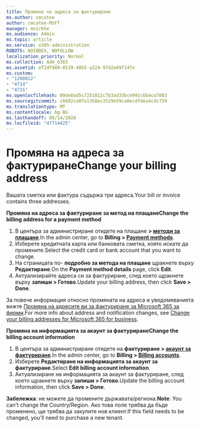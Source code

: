 ```yaml
---
title: Промяна на адреса за фактуриране
ms.author: cmcatee
author: cmcatee-MSFT
manager: mnirkhe
ms.audience: Admin
ms.topic: article
ms.service: o365-administration
ROBOTS: NOINDEX, NOFOLLOW
localization_priority: Normal
ms.collection: Adm_O365
ms.assetid: ef2df989-8539-48b5-a324-97d2e09f14fe
ms.custom:
- "1200012"
- "4714"
- "4715"
ms.openlocfilehash: 09de8ad5c7251822c7b3ad33bce991c6b4ca7883
ms.sourcegitcommit: c6692ce0fa1358ec3529e59ca0ecdfdea4cdc759
ms.translationtype: MT
ms.contentlocale: bg-BG
ms.lasthandoff: 09/14/2020
ms.locfileid: "47714425"
---
```

# <a name="change-your-billing-address"></a><span data-ttu-id="24099-102">Промяна на адреса за фактуриране</span><span class="sxs-lookup"><span data-stu-id="24099-102">Change your billing address</span></span>

<span data-ttu-id="24099-103">Вашата сметка или фактура съдържа три адреса.</span><span class="sxs-lookup"><span data-stu-id="24099-103">Your bill or invoice contains three addresses.</span></span>

<span data-ttu-id="24099-104">**Промяна на адреса за фактуриране за метод на плащане**</span><span class="sxs-lookup"><span data-stu-id="24099-104">**Change the billing address for a payment method**</span></span>

1. <span data-ttu-id="24099-105">В центъра за администриране отидете на плащане **> [методи за плащане](https://go.microsoft.com/fwlink/p/?linkid=2018806)**.</span><span class="sxs-lookup"><span data-stu-id="24099-105">In the admin center, go to **Billing > [Payment methods](https://go.microsoft.com/fwlink/p/?linkid=2018806)**.</span></span>
2. <span data-ttu-id="24099-106">Изберете кредитната карта или банковата сметка, която искате да промените.</span><span class="sxs-lookup"><span data-stu-id="24099-106">Select the credit card or bank account that you want to change.</span></span>
3. <span data-ttu-id="24099-107">На страницата по- **подробно за метода на плащане** щракнете върху **Редактиране**.</span><span class="sxs-lookup"><span data-stu-id="24099-107">On the **Payment method details** page, click **Edit**.</span></span>
4. <span data-ttu-id="24099-108">Актуализирайте адреса си за фактуриране, след което щракнете върху **запиши > Готово**.</span><span class="sxs-lookup"><span data-stu-id="24099-108">Update your billing address, then click **Save > Done**.</span></span>

<span data-ttu-id="24099-109">За повече информация относно промяната на адреса и уведомяванията вижте [Промяна на адресите ви за фактуриране за Microsoft 365 за фирми](https://docs.microsoft.com/microsoft-365/commerce/billing-and-payments/change-your-billing-addresses?view=o365-worldwide).</span><span class="sxs-lookup"><span data-stu-id="24099-109">For more info about address and notification changes, see [Change your billing addresses for Microsoft 365 for business](https://docs.microsoft.com/microsoft-365/commerce/billing-and-payments/change-your-billing-addresses?view=o365-worldwide).</span></span>

<span data-ttu-id="24099-110">**Промяна на информацията за акаунт за фактуриране**</span><span class="sxs-lookup"><span data-stu-id="24099-110">**Change the billing account information**</span></span>

1. <span data-ttu-id="24099-111">В центъра за администриране отидете на **фактуриране > [акаунт за фактуриране](https://admin.microsoft.com/Adminportal/Home?source=applauncher#/BillingAccounts/billing-accounts)**.</span><span class="sxs-lookup"><span data-stu-id="24099-111">In the admin center, go to **Billing > [Billing accounts](https://admin.microsoft.com/Adminportal/Home?source=applauncher#/BillingAccounts/billing-accounts)**.</span></span>
2. <span data-ttu-id="24099-112">Изберете **Редактиране на информацията за акаунт за фактуриране**.</span><span class="sxs-lookup"><span data-stu-id="24099-112">Select **Edit billing account information**.</span></span>
3. <span data-ttu-id="24099-113">Актуализиране на информацията за акаунт за фактуриране, след което щракнете върху **запиши > Готово**.</span><span class="sxs-lookup"><span data-stu-id="24099-113">Update the billing account information, then click **Save > Done**.</span></span>

<span data-ttu-id="24099-114">**Забележка**: не можете да промените държавата/региона.</span><span class="sxs-lookup"><span data-stu-id="24099-114">**Note**: You can't change the Country/Region.</span></span> <span data-ttu-id="24099-115">Ако това поле трябва да бъде променено, ще трябва да закупите нов клиент.</span><span class="sxs-lookup"><span data-stu-id="24099-115">If this field needs to be changed, you'll need to purchase a new tenant.</span></span>
